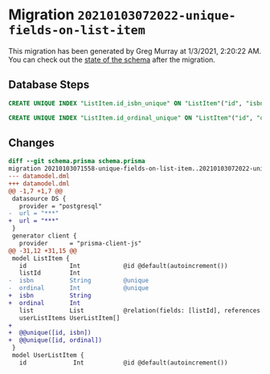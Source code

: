 # Migration `20210103072022-unique-fields-on-list-item`

This migration has been generated by Greg Murray at 1/3/2021, 2:20:22 AM.
You can check out the [state of the schema](./schema.prisma) after the migration.

## Database Steps

```sql
CREATE UNIQUE INDEX "ListItem.id_isbn_unique" ON "ListItem"("id", "isbn")

CREATE UNIQUE INDEX "ListItem.id_ordinal_unique" ON "ListItem"("id", "ordinal")
```

## Changes

```diff
diff --git schema.prisma schema.prisma
migration 20210103071558-unique-fields-on-list-item..20210103072022-unique-fields-on-list-item
--- datamodel.dml
+++ datamodel.dml
@@ -1,7 +1,7 @@
 datasource DS {
   provider = "postgresql"
-  url = "***"
+  url = "***"
 }
 generator client {
   provider      = "prisma-client-js"
@@ -31,12 +31,15 @@
 model ListItem {
   id            Int            @id @default(autoincrement())
   listId        Int
-  isbn          String         @unique
-  ordinal       Int            @unique
+  isbn          String
+  ordinal       Int
   list          List           @relation(fields: [listId], references: [id])
   userListItems UserListItem[]
+
+  @@unique([id, isbn])
+  @@unique([id, ordinal])
 }
 model UserListItem {
   id             Int           @id @default(autoincrement())
```
